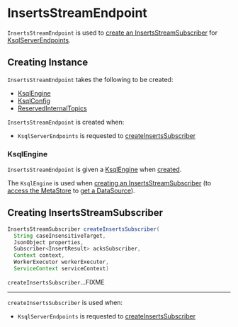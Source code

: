 # InsertsStreamEndpoint

`InsertsStreamEndpoint` is used to [create an InsertsStreamSubscriber](#createInsertsSubscriber) for [KsqlServerEndpoints](KsqlServerEndpoints.md#createInsertsSubscriber).

## Creating Instance

`InsertsStreamEndpoint` takes the following to be created:

* [KsqlEngine](#ksqlEngine)
* <span id="ksqlConfig"> [KsqlConfig](../KsqlConfig.md)
* <span id="reservedInternalTopics"> [ReservedInternalTopics](ReservedInternalTopics.md)

`InsertsStreamEndpoint` is created when:

* `KsqlServerEndpoints` is requested to [createInsertsSubscriber](KsqlServerEndpoints.md#createInsertsSubscriber)

### <span id="ksqlEngine"> KsqlEngine

`InsertsStreamEndpoint` is given a [KsqlEngine](../KsqlEngine.md) when [created](#creating-instance).

The `KsqlEngine` is used when [creating an InsertsStreamSubscriber](#createInsertsSubscriber) (to [access the MetaStore](../KsqlEngine.md#getMetaStore) to [get a DataSource](#getDataSource)).

## <span id="createInsertsSubscriber"> Creating InsertsStreamSubscriber

```java
InsertsStreamSubscriber createInsertsSubscriber(
  String caseInsensitiveTarget,
  JsonObject properties,
  Subscriber<InsertResult> acksSubscriber,
  Context context,
  WorkerExecutor workerExecutor,
  ServiceContext serviceContext)
```

`createInsertsSubscriber`...FIXME

---

`createInsertsSubscriber` is used when:

* `KsqlServerEndpoints` is requested to [createInsertsSubscriber](KsqlServerEndpoints.md#createInsertsSubscriber)
